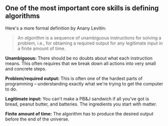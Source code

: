 
## One of the most important core skills is defining algorithms

Here's a more formal definition by Anany Levitin:

> An _algorithm_ is a sequence of unambiguous instructions for solving a
> problem, i.e., for obtaining a required output for any legitimate input in a
> finite amount of time.




__Unambiguous:__ There should be no doubts about what each instruction means.
This often requires that we break down all actions into very small and concrete
steps.

__Problem/required output:__ This is often one of the hardest parts of
programming – understanding exactly what we're trying to get the computer to do.

__Legitimate input:__ You can't make a PB&J sandwich if all you've got is bread,
peanut butter, and batteries. The ingredients you start with matter.

__Finite amount of time:__ The algorithm has to produce the desired output
before the end of the universe.

